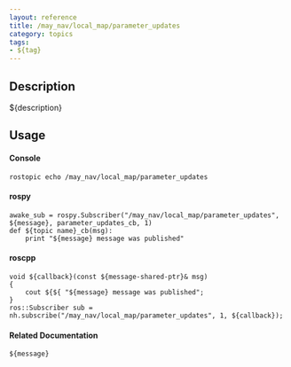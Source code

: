 ```yaml
---
layout: reference
title: /may_nav/local_map/parameter_updates
category: topics
tags: 
- ${tag}
---
```


## Description
${description}

## Usage
#### Console
```
rostopic echo /may_nav/local_map/parameter_updates
```

#### rospy
```
awake_sub = rospy.Subscriber("/may_nav/local_map/parameter_updates", ${message}, parameter_updates_cb, 1)
def ${topic name}_cb(msg):
    print "${message} message was published"
```

#### roscpp
```
void ${callback}(const ${message-shared-ptr}& msg)
{
    cout ${${ "${message} message was published";
}
ros::Subscriber sub = nh.subscribe("/may_nav/local_map/parameter_updates", 1, ${callback});
```

#### Related Documentation
``${message}``